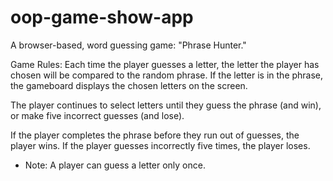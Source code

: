 # oop-game-show-app
A browser-based, word guessing game: "Phrase Hunter." 

Game Rules: 
Each time the player guesses a letter, the letter the player has chosen will be compared to the random phrase. If the letter is in the phrase, the gameboard displays the chosen letters on the screen.

The player continues to select letters until they guess the phrase (and win), or make five incorrect guesses (and lose).

If the player completes the phrase before they run out of guesses, the player wins. If the player guesses incorrectly five times, the player loses.

- Note: A player can guess a letter only once. 